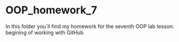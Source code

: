 # OOP_homework_7
In this folder you`ll find my homework for the seventh OOP lab lesson: begining of working with GitHub
